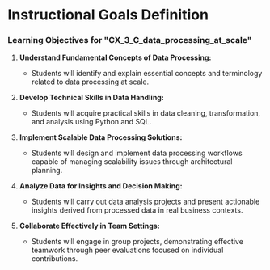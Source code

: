 Instructional Goals Definition
==============================

### Learning Objectives for "CX_3_C_data_processing_at_scale"

1. **Understand Fundamental Concepts of Data Processing:**
   - Students will identify and explain essential concepts and terminology related to data processing at scale.

2. **Develop Technical Skills in Data Handling:**
   - Students will acquire practical skills in data cleaning, transformation, and analysis using Python and SQL.

3. **Implement Scalable Data Processing Solutions:**
   - Students will design and implement data processing workflows capable of managing scalability issues through architectural planning.

4. **Analyze Data for Insights and Decision Making:**
   - Students will carry out data analysis projects and present actionable insights derived from processed data in real business contexts.

5. **Collaborate Effectively in Team Settings:**
   - Students will engage in group projects, demonstrating effective teamwork through peer evaluations focused on individual contributions.